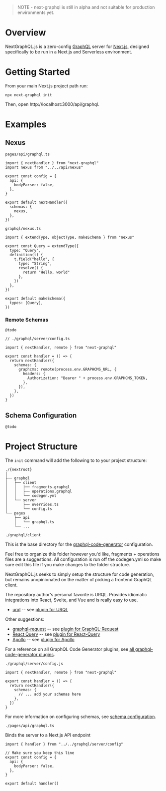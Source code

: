 > NOTE - next-graphql is still in alpha and not suitable for production environments yet.

# Overview

NextGraphQL.js is a zero-config [GraphQL](https://graphql.org) server for [Next.js](https://nextjs.org/), designed specifically to be run in a Next.js and Serverless environment.

# Getting Started

From your main Next.js project path run:

```
npx next-graphql init
```

Then, open http://localhost:3000/api/graphql. 

<!-- We were lovingly inspired by the simplicity of [next-auth](https://github.com/nextauthjs/next-auth) and [next-crud](https://github.com/roldanjr/next-crud) -->

# Examples

## Nexus

`pages/api/graphql.ts`

```
import { nextHandler } from "next-graphql"
import nexus from "../../api/nexus"

export const config = {
  api: {
    bodyParser: false,
  },
}

export default nextHandler({
  schemas: {
    nexus,
  },
})
```

`graphql/nexus.ts`

```
import { extendType, objectType, makeSchema } from "nexus"

export const Query = extendType({
  type: "Query",
  definition(t) {
    t.field("hello", {
      type: "String",
      resolve() {
        return "Hello, world"
      },
    })
  },
})

export default makeSchema({
  types: [Query],
})
```

### Remote Schemas

`@todo`

```
// ./graphql/server/config.ts

import { nextHandler, remote } from "next-graphql"

export const handler = () => {
  return nextHandler({
    schemas: {
      graphcms: remote(process.env.GRAPHCMS_URL, {
        headers: {
          Authorization: "Bearer " + process.env.GRAPHCMS_TOKEN,
        },
      }),
    },
  })
}

```

## Schema Configuration

`@todo`


# Project Structure

The `init` command will add the following to to your project structure:

```
./{nextroot}
│
├── graphql
│   ├── client
│   │   ├── fragments.graphql
│   │   ├── operations.graphql
│   │   └── codegen.yml
│   └── server
│       ├── overrides.ts
│       └── config.ts
└── pages
    ├── api
    │   └── graphql.ts
    └── ...
```

`./graphql/client`

This is the base directory for the [graphql-code-generator](https://www.graphql-code-generator.com/) configuration. 

Feel free to organize this folder however you'd like, fragments + operations files are a suggestions. All configuration is run off the codegen.yml so make sure edit this file if you make changes to the folder structure.

NextGraphQL.js seeks to simply setup the structure for code generation, but remains unopinionated on the matter of picking a frontend GraphQL client. 

The repository author's personal favorite is URQL. Provides idiomatic integrations into React, Svelte, and Vue and is really easy to use.

- [urql](https://formidable.com/open-source/urql/) -- see [plugin for URQL](https://www.graphql-code-generator.com/docs/plugins/typescript-urql)

Other suggestions:

- [graphql-request](https://github.com/prisma-labs/graphql-request) -- see [plugin for GraphQL-Request](https://www.graphql-code-generator.com/docs/plugins/typescript-graphql-request)
- [React Query](https://react-query.tanstack.com/) -- see [plugin for React-Query](https://www.graphql-code-generator.com/docs/plugins/typescript-react-query)
- [Apollo](https://www.apollographql.com/docs/react/) -- see [plugin for Apollo](https://www.graphql-code-generator.com/docs/plugins/typescript-react-apollo)

For a reference on all GraphQL Code Generator plugins, see [all graphql-code-generator plugins](https://www.graphql-code-generator.com/docs/plugins/index).



`./graphql/server/config.js`

```
import { nextHandler, remote } from "next-graphql"

export const handler = () => {
  return nextHandler({
    schemas: {
      // ... add your schemas here
    },
  })
}
```

For more information on configuring schemas, see [schema configuration](#schema-configuration).

`./pages/api/graphql.ts`

Binds the server to a Next.js API endpoint

```
import { handler } from "../../graphql/server/config"

// Make sure you keep this line
export const config = {
  api: {
    bodyParser: false,
  },
}

export default handler()
```
